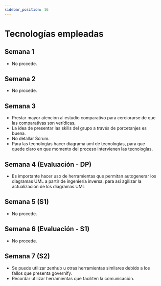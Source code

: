 ```yaml
---
sidebar_position: 16
---
```


# Tecnologías empleadas

## Semana 1

- No procede.

## Semana 2

- No procede.

## Semana 3

- Prestar mayor atención al estudio comparativo para cerciorarse de que las comparativas son verídicas.
- La idea de presentar las skills del grupo a través de porcetanjes es buena.
- No detallar Scrum.
- Para las tecnologías hacer diagrama uml de tecnologías, para que quede claro en que momento del proceso intervienen las tecnologías.

## Semana 4 (Evaluación - DP)

- Es importante hacer uso de herramientas que permitan autogenerar los diagramas UML a partir de ingeniería inversa, para así agilizar la actualización de los diagramas UML

## Semana 5 (S1)

- No procede.

## Semana 6 (Evaluación - S1)

- No procede.

## Semana 7 (S2)

- Se puede utilizar zenhub u otras herramientas similares debido a los fallos que presenta governify. 
- Recordar utilizar herramientas que faciliten la comunicación.